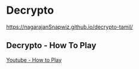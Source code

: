 # Decrypto

https://nagarajanSnapwiz.github.io/decrypto-tamil/

## Decrypto - How To Play

[Youtube - How to Play](https://www.youtube.com/watch?v=2DBg7Z2-pQ4)
